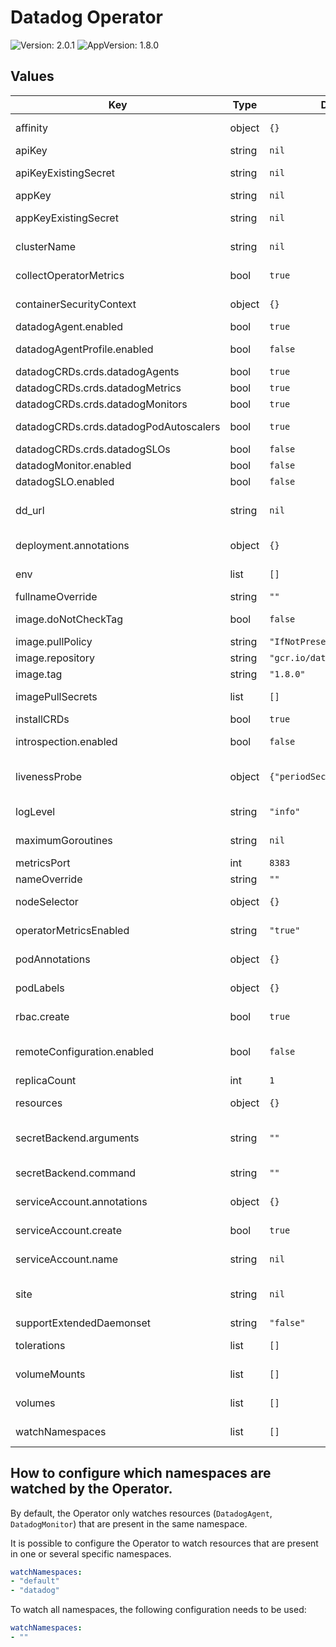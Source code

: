 # Datadog Operator

![Version: 2.0.1](https://img.shields.io/badge/Version-2.0.1-informational?style=flat-square) ![AppVersion: 1.8.0](https://img.shields.io/badge/AppVersion-1.8.0-informational?style=flat-square)

## Values

| Key | Type | Default | Description |
|-----|------|---------|-------------|
| affinity | object | `{}` | Allows to specify affinity for Datadog Operator PODs |
| apiKey | string | `nil` | Your Datadog API key |
| apiKeyExistingSecret | string | `nil` | Use existing Secret which stores API key instead of creating a new one |
| appKey | string | `nil` | Your Datadog APP key |
| appKeyExistingSecret | string | `nil` | Use existing Secret which stores APP key instead of creating a new one |
| clusterName | string | `nil` | Set a unique cluster name reporting from the Datadog Operator. |
| collectOperatorMetrics | bool | `true` | Configures an openmetrics check to collect operator metrics |
| containerSecurityContext | object | `{}` | A security context defines privileges and access control settings for a container. |
| datadogAgent.enabled | bool | `true` | Enables Datadog Agent controller |
| datadogAgentProfile.enabled | bool | `false` | If true, enables DatadogAgentProfile controller (beta). Requires v1.5.0+ |
| datadogCRDs.crds.datadogAgents | bool | `true` | Set to true to deploy the DatadogAgents CRD |
| datadogCRDs.crds.datadogMetrics | bool | `true` | Set to true to deploy the DatadogMetrics CRD |
| datadogCRDs.crds.datadogMonitors | bool | `true` | Set to true to deploy the DatadogMonitors CRD |
| datadogCRDs.crds.datadogPodAutoscalers | bool | `true` | Set to true to deploy the DatadogPodAutoscalers CRD |
| datadogCRDs.crds.datadogSLOs | bool | `false` | Set to true to deploy the DatadogSLO CRD |
| datadogMonitor.enabled | bool | `false` | Enables the Datadog Monitor controller |
| datadogSLO.enabled | bool | `false` | Enables the Datadog SLO controller |
| dd_url | string | `nil` | The host of the Datadog intake server to send Agent data to, only set this option if you need the Agent to send data to a custom URL |
| deployment.annotations | object | `{}` | Allows setting additional annotations for the deployment resource |
| env | list | `[]` | Define any environment variables to be passed to the operator. |
| fullnameOverride | string | `""` |  |
| image.doNotCheckTag | bool | `false` | Permit skipping operator image tag compatibility with the chart. |
| image.pullPolicy | string | `"IfNotPresent"` | Define the pullPolicy for Datadog Operator image |
| image.repository | string | `"gcr.io/datadoghq/operator"` | Repository to use for Datadog Operator image |
| image.tag | string | `"1.8.0"` | Define the Datadog Operator version to use |
| imagePullSecrets | list | `[]` | Datadog Operator repository pullSecret (ex: specify docker registry credentials) |
| installCRDs | bool | `true` | Set to true to deploy the Datadog's CRDs |
| introspection.enabled | bool | `false` | If true, enables introspection feature (beta). Requires v1.4.0+ |
| livenessProbe | object | `{"periodSeconds":10}` | Add default livenessProbe settings. HTTP GET is not configurable as it is hardcoded in the Operator. |
| logLevel | string | `"info"` | Set Datadog Operator log level (debug, info, error, panic, fatal) |
| maximumGoroutines | string | `nil` | Override default goroutines threshold for the health check failure. |
| metricsPort | int | `8383` | Port used for OpenMetrics endpoint |
| nameOverride | string | `""` | Override name of app |
| nodeSelector | object | `{}` | Allows to schedule Datadog Operator on specific nodes |
| operatorMetricsEnabled | string | `"true"` | Enable forwarding of Datadog Operator metrics and events to Datadog. |
| podAnnotations | object | `{}` | Allows setting additional annotations for Datadog Operator PODs |
| podLabels | object | `{}` | Allows setting additional labels for for Datadog Operator PODs |
| rbac.create | bool | `true` | Specifies whether the RBAC resources should be created |
| remoteConfiguration.enabled | bool | `false` | If true, enables Remote Configuration in the Datadog Operator (beta). Requires clusterName, API and App keys to be set. |
| replicaCount | int | `1` | Number of instances of Datadog Operator |
| resources | object | `{}` | Set resources requests/limits for Datadog Operator PODs |
| secretBackend.arguments | string | `""` | Specifies the space-separated arguments passed to the command that implements the secret backend api |
| secretBackend.command | string | `""` | Specifies the path to the command that implements the secret backend api |
| serviceAccount.annotations | object | `{}` | Allows setting additional annotations for service account |
| serviceAccount.create | bool | `true` | Specifies whether a service account should be created |
| serviceAccount.name | string | `nil` | The name of the service account to use. If not set name is generated using the fullname template |
| site | string | `nil` | The site of the Datadog intake to send data to (documentation: https://docs.datadoghq.com/getting_started/site/) |
| supportExtendedDaemonset | string | `"false"` | If true, supports using ExtendedDaemonSet CRD |
| tolerations | list | `[]` | Allows to schedule Datadog Operator on tainted nodes |
| volumeMounts | list | `[]` | Specify additional volumes to mount in the container |
| volumes | list | `[]` | Specify additional volumes to mount in the container |
| watchNamespaces | list | `[]` | Restricts the Operator to watch its managed resources on specific namespaces |

## How to configure which namespaces are watched by the Operator.

By default, the Operator only watches resources (`DatadogAgent`, `DatadogMonitor`) that are present in the same namespace.

It is possible to configure the Operator to watch resources that are present in one or several specific namespaces.

```yaml
watchNamespaces:
- "default"
- "datadog"
```

To watch all namespaces, the following configuration needs to be used:

```yaml
watchNamespaces:
- ""
```